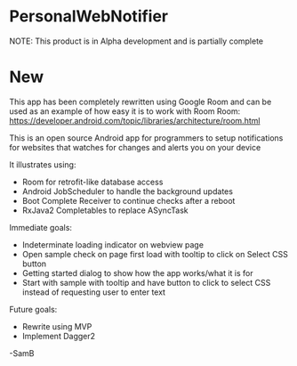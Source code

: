 # PersonalWebNotifier
NOTE: This product is in Alpha development and is partially complete

# New

This app has been completely rewritten using Google Room and can be used as an example of how easy it is to work with Room
Room: https://developer.android.com/topic/libraries/architecture/room.html  

This is an open source Android app for programmers to setup notifications for websites that watches for changes and alerts you on your device

It illustrates using:
* Room for retrofit-like database access
* Android JobScheduler to handle the background updates
* Boot Complete Receiver to continue checks after a reboot
* RxJava2 Completables to replace ASyncTask

Immediate goals:
* Indeterminate loading indicator on webview page
* Open sample check on page first load with tooltip to click on Select CSS button
* Getting started dialog to show how the app works/what it is for
* Start with sample with tooltip and have button to click to select CSS instead of requesting user to enter text

Future goals:
* Rewrite using MVP
* Implement Dagger2

-SamB
